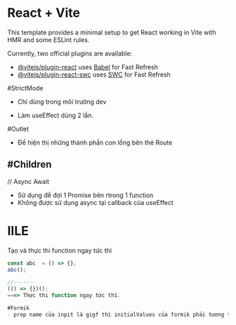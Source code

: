 # React + Vite

This template provides a minimal setup to get React working in Vite with HMR and some ESLint rules.

Currently, two official plugins are available:

- [@vitejs/plugin-react](https://github.com/vitejs/vite-plugin-react/blob/main/packages/plugin-react/README.md) uses [Babel](https://babeljs.io/) for Fast Refresh
- [@vitejs/plugin-react-swc](https://github.com/vitejs/vite-plugin-react-swc) uses [SWC](https://swc.rs/) for Fast Refresh


#StrictMode
- Chỉ dùng trong môi trường dev

- Làm useEffect dùng 2 lần.

#Outlet 
- Để hiện thị những thành phần con lồng bên thẻ Route

#Children
- 

// Async Await
- Sử dụng để đợi 1 Promise bên rtrong 1 function
- Không được sử dụng async tại callback của useEffect

# IILE
Tạo và thực thi function ngay tức thì
``````js
const abc  = () => {};
abc();

//-------
(() => {})();
===> Thực thi function ngay tức thì.

#Formik 
- prop name của inpit là gigf thì initialValues của formik phải tương tự, 2 cái phải khớp với nhau.